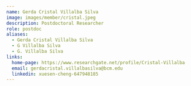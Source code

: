 ```yaml
---
name: Gerda Cristal Villalba Silva
image: images/member/cristal.jpeg
description: Postdoctoral Researcher
role: postdoc
aliases:
  - Gerda Cristal Villalba Silva
  - G Villalba Silva
  - G. Villalba Silva
links:
  home-page: https://www.researchgate.net/profile/Cristal-Villalba
  email: gerdacristal.villalbasilva@bcm.edu
  linkedin: xuesen-cheng-647948185
---
```

